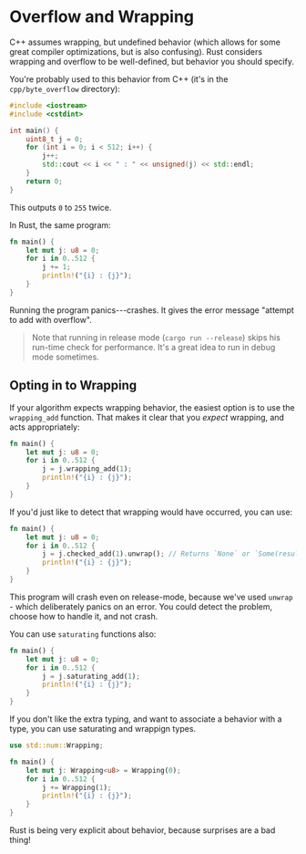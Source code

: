 # Overflow and Wrapping

C++ assumes wrapping, but undefined behavior (which allows for some great compiler optimizations, but is also confusing). Rust considers wrapping and overflow to be well-defined, but behavior you should specify.

You're probably used to this behavior from C++ (it's in the `cpp/byte_overflow` directory):

```c++
#include <iostream>
#include <cstdint>

int main() {
    uint8_t j = 0;
    for (int i = 0; i < 512; i++) {
        j++;
        std::cout << i << " : " << unsigned(j) << std::endl;
    }
    return 0;
}
```

This outputs `0` to `255` twice.

In Rust, the same program:

```rust
fn main() {
    let mut j: u8 = 0;
    for i in 0..512 {
        j += 1;
        println!("{i} : {j}");
    }
}
```

Running the program panics---crashes. It gives the error message "attempt to add with overflow".

> Note that running in release mode (`cargo run --release`) skips his run-time check for performance. It's a great idea to run in debug mode sometimes.

## Opting in to Wrapping

If your algorithm expects wrapping behavior, the easiest option is to use the `wrapping_add` function. That makes it clear that you *expect* wrapping, and acts appropriately:

```rust
fn main() {
    let mut j: u8 = 0;
    for i in 0..512 {
        j = j.wrapping_add(1);
        println!("{i} : {j}");
    }
}
```

If you'd just like to detect that wrapping would have occurred, you can use:

```rust
fn main() {
    let mut j: u8 = 0;
    for i in 0..512 {
        j = j.checked_add(1).unwrap(); // Returns `None` or `Some(result)`
        println!("{i} : {j}");
    }
}
```

This program will crash even on release-mode, because we've used `unwrap` - which deliberately panics on an error. You could detect the problem, choose how to handle it, and not crash.

You can use `saturating` functions also:

```rust
fn main() {
    let mut j: u8 = 0;
    for i in 0..512 {
        j = j.saturating_add(1);
        println!("{i} : {j}");
    }
}
```

If you don't like the extra typing, and want to associate a behavior with a type, you can use saturating and wrappign types.

```rust
use std::num::Wrapping;

fn main() {
    let mut j: Wrapping<u8> = Wrapping(0);
    for i in 0..512 {
        j += Wrapping(1);
        println!("{i} : {j}");
    }
}
```

Rust is being very explicit about behavior, because surprises are a bad thing!